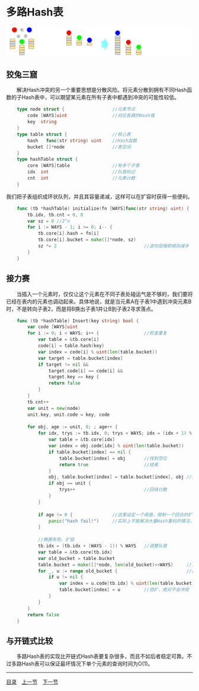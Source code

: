 # 多路Hash表
![](../images/CuckooHT.png)
## 狡兔三窟
　　解决Hash冲突的另一个重要思想是分散风险。将元素分散到拥有不同Hash函数的子Hash表中，可以期望某元素在所有子表中都遇到冲突的可能性较低。
```go
	type node struct {					//元素节点
		code [WAYS]uint					//对应各路的Hash值
		key  string
	}
	type table struct {					//核心表
		hash   func(str string) uint	//Hash函数
		bucket []*node					//表空间
	}
	type hashTable struct {
		core [WAYS]table				//有多个子表
		idx  int						//队首标记
		cnt  int						//元素计数
	}
```
我们把子表组织成环状队列，并且其容量递减，这样可以在扩容时获得一些便利。
```go
	func (tb *hashTable) initialize(fn [WAYS]func(str string) uint) {
		tb.idx, tb.cnt = 0, 0
		var sz = 8 //2^n
		for i := WAYS - 1; i >= 0; i-- {
			tb.core[i].hash = fn[i]
			tb.core[i].bucket = make([]*node, sz)
			sz *= 2									//逆向倍增即顺向减半
		}
	}
```

## 接力赛
　　当插入一个元素时，仅仅让这个元素在不同子表处碰运气是不够的，我们要将已经在表内的元素也调动起来。具体地说，就是当元素A在子表1中遇到冲突元素B时，不是转向子表2，而是将B换出子表1并让B到子表2寻求落点。
```go
	func (tb *hashTable) Insert(key string) bool {
		var code [WAYS]uint
		for i := 0; i < WAYS; i++ {					//检查重复
			var table = &tb.core[i]
			code[i] = table.hash(key)
			var index = code[i] % uint(len(table.bucket))
			var target = table.bucket[index]
			if target != nil &&
				target.code[i] == code[i] &&
				target.key == key {
				return false
			}
		}
		tb.cnt++
		var unit = new(node)
		unit.key, unit.code = key, code
	
		for obj, age := unit, 0; ; age++ {
			for idx, trys := tb.idx, 0; trys < WAYS; idx = (idx + 1) % WAYS {
				var table = &tb.core[idx]
				var index = obj.code[idx] % uint(len(table.bucket))
				if table.bucket[index] == nil {
					table.bucket[index] = obj		//找到空位
					return true						//结束
				}
				obj, table.bucket[index] = table.bucket[index], obj	//交棒接力
				if obj == unit {
					trys++ 							//回绕计数
				}
			}

			if age != 0 {				//这里设定一个阈值，限制一个回合的扩容次数
				panic("hash fail!")		//实际上不能解决大量Hash重码的情况，最坏情况只能报错
			} 						

			//腾挪失败，扩容
			tb.idx = (tb.idx + (WAYS - 1)) % WAYS	//调整队首
			var table = &tb.core[tb.idx]
			var old_bucket = table.bucket
			table.bucket = make([]*node, len(old_bucket)<<WAYS)		//只需扩容一个子表就
			for _, u := range old_bucket {							//能实现整体扩容一倍
				if u != nil {
					var index = u.code[tb.idx] % uint(len(table.bucket))
					table.bucket[index] = u			//倍扩，绝对不会冲突
				}
			}
		}
		return false
	}
```


## 与开链式比较
　　多路Hash表的实现比开链式Hash表要复杂很多，而且不如后者稳定可靠。不过多路Hash表可以保证最坏情况下单个元素的查询时间为O(1)。

---
[目录](../index.md)　[上一节](04-A.md)　[下一节](04-C.md)
